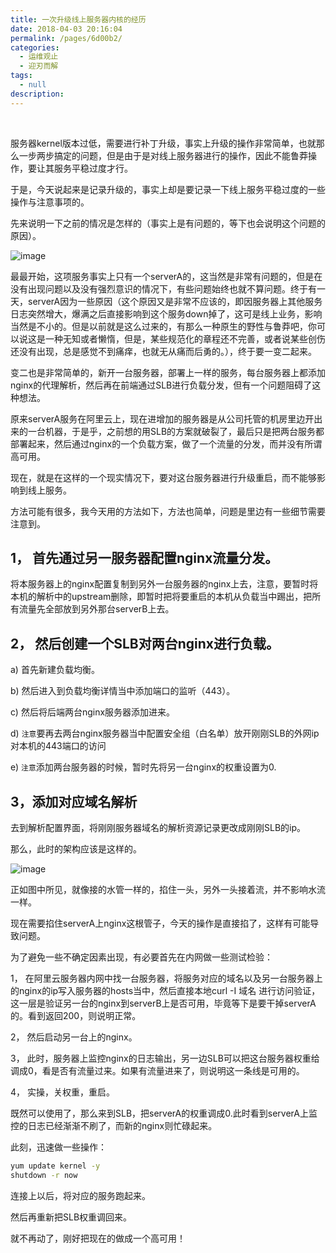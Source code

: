 ```yaml
---
title: 一次升级线上服务器内核的经历
date: 2018-04-03 20:16:04
permalink: /pages/6d00b2/
categories:
  - 运维观止
  - 迎刃而解
tags:
  - null
description:
---
```


<br><ArticleTopAd></ArticleTopAd>


服务器kernel版本过低，需要进行补丁升级，事实上升级的操作非常简单，也就那么一步两步搞定的问题，但是由于是对线上服务器进行的操作，因此不能鲁莽操作，要让其服务平稳过度才行。

于是，今天说起来是记录升级的，事实上却是要记录一下线上服务平稳过度的一些操作与注意事项的。

先来说明一下之前的情况是怎样的（事实上是有问题的，等下也会说明这个问题的原因）。

![image](http://t.eryajf.net/imgs/2021/09/2751feea9bb2e7b6.jpg)

最最开始，这项服务事实上只有一个serverA的，这当然是非常有问题的，但是在没有出现问题以及没有强烈意识的情况下，有些问题始终也就不算问题。终于有一天，serverA因为一些原因（这个原因又是非常不应该的，即因服务器上其他服务日志突然增大，爆满之后直接影响到这个服务down掉了，这可是线上业务，影响当然是不小的。但是以前就是这么过来的，有那么一种原生的野性与鲁莽吧，你可以说这是一种无知或者懒惰，但是，某些规范化的章程还不完善，或者说某些创伤还没有出现，总是感觉不到痛痒，也就无从痛而后勇的。），终于要一变二起来。

变二也是非常简单的，新开一台服务器，部署上一样的服务，每台服务器上都添加nginx的代理解析，然后再在前端通过SLB进行负载分发，但有一个问题阻碍了这种想法。

原来serverA服务在阿里云上，现在进增加的服务器是从公司托管的机房里边开出来的一台机器，于是乎，之前想的用SLB的方案就破裂了，最后只是把两台服务都部署起来，然后通过nginx的一个负载方案，做了一个流量的分发，而并没有所谓高可用。

现在，就是在这样的一个现实情况下，要对这台服务器进行升级重启，而不能够影响到线上服务。

方法可能有很多，我今天用的方法如下，方法也简单，问题是里边有一些细节需要注意到。

## 1， 首先通过另一服务器配置nginx流量分发。

将本服务器上的nginx配置复制到另外一台服务器的nginx上去，注意，要暂时将本机的解析中的upstream删除，即暂时把将要重启的本机从负载当中踢出，把所有流量先全部放到另外那台serverB上去。

## 2， 然后创建一个SLB对两台nginx进行负载。

a) 首先新建负载均衡。

b) 然后进入到负载均衡详情当中添加端口的监听（443）。

c) 然后将后端两台nginx服务器添加进来。

d) `注意`要再去两台nginx服务器当中配置安全组（白名单）放开刚刚SLB的外网ip对本机的443端口的访问

e) `注意`添加两台服务器的时候，暂时先将另一台nginx的权重设置为0.

## 3，添加对应域名解析

去到解析配置界面，将刚刚服务器域名的解析资源记录更改成刚刚SLB的ip。

那么，此时的架构应该是这样的。

![image](http://t.eryajf.net/imgs/2021/09/90f6c9842715071a.jpg)

正如图中所见，就像接的水管一样的，掐住一头，另外一头接着流，并不影响水流一样。

现在需要掐住serverA上nginx这根管子，今天的操作是直接掐了，这样有可能导致问题。

为了避免一些不确定因素出现，有必要首先在内网做一些测试检验：

1， 在阿里云服务器内网中找一台服务器，将服务对应的域名以及另一台服务器上的nginx的ip写入服务器的hosts当中，然后直接本地curl -I 域名 进行访问验证，这一层是验证另一台的nginx到serverB上是否可用，毕竟等下是要干掉serverA的。看到返回200，则说明正常。

2， 然后启动另一台上的nginx。

3， 此时，服务器上监控nginx的日志输出，另一边SLB可以把这台服务器权重给调成0，看是否有流量过来。如果有流量进来了，则说明这一条线是可用的。

4， 实操，关权重，重启。

既然可以使用了，那么来到SLB，把serverA的权重调成0.此时看到serverA上监控的日志已经渐渐不刷了，而新的nginx则忙碌起来。

此刻，迅速做一些操作：

```sh
yum update kernel -y
shutdown -r now
```

连接上以后，将对应的服务跑起来。

然后再重新把SLB权重调回来。

就不再动了，刚好把现在的做成一个高可用！


<br><ArticleTopAd></ArticleTopAd>
